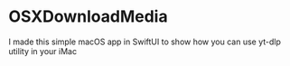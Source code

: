 # OSXDownloadMedia
I made this simple macOS app in SwiftUI to show how you can use yt-dlp utility in your iMac

